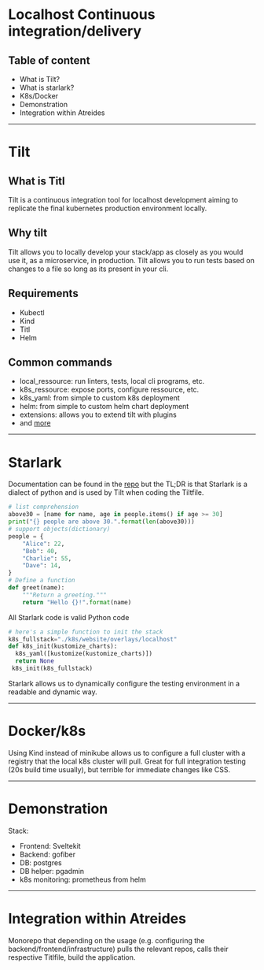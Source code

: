 # Localhost Continuous integration/delivery

## Table of content

- What is Tilt?
- What is starlark?
- K8s/Docker
- Demonstration
- Integration within Atreides

---

# Tilt

## What is Titl

Tilt is a continuous integration tool for localhost development aiming to replicate the final kubernetes production environment locally.

## Why tilt

Tilt allows you to locally develop your stack/app as closely as you would use it, as a microservice, in production. Tilt allows you to run tests based on changes to a file so long as its present in your cli.

## Requirements

- Kubectl
- Kind
- Titl
- Helm

## Common commands

- local_ressource: run linters, tests, local cli programs, etc.
- k8s_ressource: expose ports, configure ressource, etc.
- k8s_yaml: from simple to custom k8s deployment
- helm: from simple to custom helm chart deployment
- extensions: allows you to extend tilt with plugins
- and [more](https://docs.tilt.dev/api.html)

---

# Starlark

Documentation can be found in the [repo](https://github.com/bazelbuild/starlark) but the TL;DR is that Starlark is a dialect of python and is used by Tilt when coding the Tiltfile.

```python
# list comprehension
above30 = [name for name, age in people.items() if age >= 30]
print("{} people are above 30.".format(len(above30)))
# support objects(dictionary)
people = {
    "Alice": 22,
    "Bob": 40,
    "Charlie": 55,
    "Dave": 14,
}
# Define a function
def greet(name):
    """Return a greeting."""
    return "Hello {}!".format(name)
```

All Starlark code is valid Python code

```python
# here's a simple function to init the stack
k8s_fullstack="./k8s/website/overlays/localhost"
def k8s_init(kustomize_charts):
  k8s_yaml([kustomize(kustomize_charts)])
  return None
 k8s_init(k8s_fullstack)
```

Starlark allows us to dynamically configure the testing environment in a readable and dynamic way.

---

# Docker/k8s

Using Kind instead of minikube allows us to configure a full cluster with a registry that the local k8s cluster will pull.
Great for full integration testing (20s build time usually), but terrible for immediate changes like CSS.

---

# Demonstration

Stack:

- Frontend: Sveltekit
- Backend: gofiber
- DB: postgres
- DB helper: pgadmin
- k8s monitoring: prometheus from helm

---

# Integration within Atreides

Monorepo that depending on the usage (e.g. configuring the backend/frontend/infrastructure) pulls the relevant repos, calls their respective Titlfile, build the application.
